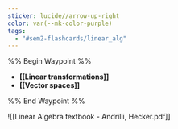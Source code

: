 ```yaml
---
sticker: lucide//arrow-up-right
color: var(--mk-color-purple)
tags:
  - "#sem2-flashcards/linear_alg"
---
```

%% Begin Waypoint %%
- **[[Linear transformations]]**
- **[[Vector spaces]]**

%% End Waypoint %%

![[Linear Algebra textbook - Andrilli, Hecker.pdf]]